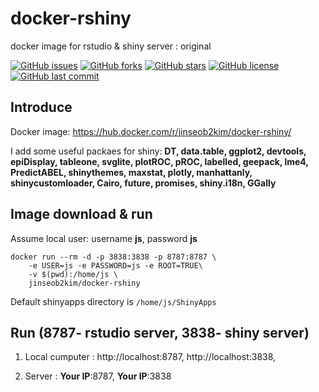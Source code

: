 # docker-rshiny
docker image for rstudio &amp; shiny server : original


[![GitHub issues](https://img.shields.io/github/issues/jinseob2kim/docker-shinyserver.svg)](https://github.com/jinseob2kim/docker-rshiny/issues)
[![GitHub forks](https://img.shields.io/github/forks/jinseob2kim/docker-shinyserver.svg)](https://github.com/jinseob2kim/docker-rshiny/network)
[![GitHub stars](https://img.shields.io/github/stars/jinseob2kim/docker-shinyserver.svg)](https://github.com/jinseob2kim/docker-rshiny/stargazers)
[![GitHub license](https://img.shields.io/github/license/jinseob2kim/docker-shinyserver.svg)](https://github.com/jinseob2kim/docker-rshiny/blob/master/LICENSE)
[![GitHub last commit](https://img.shields.io/github/last-commit/google/skia.svg)](https://github.com/jinseob2kim/docker-rshiny)




## Introduce

Docker image: https://hub.docker.com/r/jinseob2kim/docker-rshiny/


I add some useful packaes for shiny: **DT, data.table, ggplot2, devtools, epiDisplay, tableone, svglite, plotROC, pROC, labelled, geepack, lme4, PredictABEL, shinythemes, maxstat, plotly, manhattanly, shinycustomloader, Cairo, future, promises, shiny.i18n, GGally**


## Image download & run
Assume local user: username **js**, password **js**


```shell
docker run --rm -d -p 3838:3838 -p 8787:8787 \
    -e USER=js -e PASSWORD=js -e ROOT=TRUE\
    -v $(pwd):/home/js \ 
    jinseob2kim/docker-rshiny

```

Default shinyapps directory is `/home/js/ShinyApps`



## Run (8787- rstudio server, 3838- shiny server)

1. Local cumputer : http://localhost:8787, http://localhost:3838,


2. Server : **Your IP**:8787, **Your IP**:3838